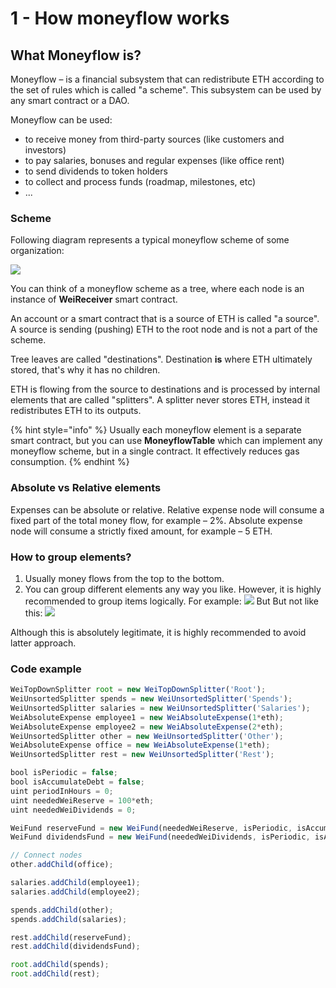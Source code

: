 # 1 - How moneyflow works

## What Moneyflow is?

Moneyflow – is a financial subsystem that can redistribute ETH according to the set of rules which is called "a scheme". This subsystem can be used by any smart contract or a DAO.

Moneyflow can be used:

* to receive money from third-party sources \(like customers and investors\)
* to pay salaries, bonuses and regular expenses \(like office rent\)
* to send dividends to token holders
* to collect and process funds \(roadmap, milestones, etc\)
* ...

### Scheme

Following diagram represents a typical moneyflow scheme of some organization:

![](https://lh4.googleusercontent.com/MnPsHXge9Q5PzDhg6rg0YHrgMsFIsLO5ynmuI2g4WYTholpQaS5riPgzvLbqic8Ymg_Q_tNE3mA0gV_Dwd-Pr0X_hBj7pdSOpsc0zV25toUovNCn6qBgYEopY5D1PPS7kO2wTOVf)

You can think of a moneyflow scheme as a tree, where each node is an instance of **WeiReceiver** smart contract.

An account or a smart contract that is a source of ETH is called "a source". A source is sending \(pushing\) ETH to the root node and is not a part of the scheme.

Tree leaves are called "destinations". Destination **is** where ETH ultimately stored, that's why it has no children.

ETH is flowing from the source to destinations and is processed by internal elements that are called "splitters". A splitter never stores ETH, instead it redistributes ETH to its outputs.

{% hint style="info" %}
Usually each moneyflow element is a separate smart contract, but you can use **MoneyflowTable** which can implement any moneyflow scheme, but in a single contract. It effectively reduces gas consumption.
{% endhint %}

### Absolute vs Relative elements

Expenses can be absolute or relative. Relative expense node will consume a fixed part of the total money flow, for example – 2%. Absolute expense node will consume a strictly fixed amount, for example – 5 ETH.

### How to group elements?

1. Usually money flows from the top to the bottom.
2. You can group different elements any way you like. However, it is highly recommended to group items logically. For example: ![](https://lh4.googleusercontent.com/hD_9pIqErOeNxawaK-K4EOyxh_8y38aMAkJE6CK9K2u9mbzyHLwigt8RVMKBzwCTMjKd2UaLk0Fctqe5N52Vl4CNwZ_Or1wtgcBTgtu2oquLWnYluCNUBck-02OkwTzgAwoGF2Ic) But But not like this: ![](https://lh5.googleusercontent.com/BBSgdtZNhidI84YZB1BIdfiFJ8RJrllfHL7mnUJclt_vUrLbX_a8DI6KjK3YuY_VyvM05D149gcBStF0dZecGlAwjTw2xHDeEc3imndumG8oinC9qCeqOHchJrpKX7NS0yaUINQo)

Although this is absolutely legitimate, it is highly recommended to avoid latter approach.

### Code example

```javascript
WeiTopDownSplitter root = new WeiTopDownSplitter('Root');
WeiUnsortedSplitter spends = new WeiUnsortedSplitter('Spends');
WeiUnsortedSplitter salaries = new WeiUnsortedSplitter('Salaries');
WeiAbsoluteExpense employee1 = new WeiAbsoluteExpense(1*eth);
WeiAbsoluteExpense employee2 = new WeiAbsoluteExpense(2*eth);
WeiUnsortedSplitter other = new WeiUnsortedSplitter('Other');
WeiAbsoluteExpense office = new WeiAbsoluteExpense(1*eth);
WeiUnsortedSplitter rest = new WeiUnsortedSplitter('Rest');

bool isPeriodic = false;
bool isAccumulateDebt = false;
uint periodInHours = 0;
uint neededWeiReserve = 100*eth;
uint neededWeiDividends = 0;

WeiFund reserveFund = new WeiFund(neededWeiReserve, isPeriodic, isAccumulateDebt, periodInHours);
WeiFund dividendsFund = new WeiFund(neededWeiDividends, isPeriodic, isAccumulateDebt, periodInHours); // Infinite fund

// Connect nodes
other.addChild(office);

salaries.addChild(employee1);
salaries.addChild(employee2);

spends.addChild(other);
spends.addChild(salaries);

rest.addChild(reserveFund);
rest.addChild(dividendsFund);

root.addChild(spends);
root.addChild(rest);
```


